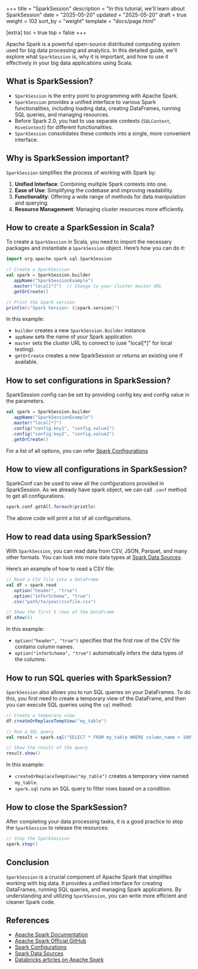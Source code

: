 +++
title = "SparkSession"
description = "In this tutorial, we'll learn about SparkSession"
date = "2025-05-20"
updated = "2025-05-20"
draft = true
weight = 102
sort_by = "weight"
template = "docs/page.html"

[extra]
toc = true
top = false
+++

Apache Spark is a powerful open-source distributed computing system used for big data processing and analytics. In this detailed guide, we'll explore what `SparkSession` is, why it is important, and how to use it effectively in your big data applications using Scala.

## What is SparkSession?

- `SparkSession` is the entry point to programming with Apache Spark.
- `SparkSession` provides a unified interface to various Spark functionalities, including loading data, creating DataFrames, running SQL queries, and managing resources.
- Before Spark 2.0, you had to use separate contexts (`SQLContext`, `HiveContext`) for different functionalities.
- `SparkSession` consolidates these contexts into a single, more convenient interface.

## Why is SparkSession important?

`SparkSession` simplifies the process of working with Spark by:

1. **Unified Interface**: Combining multiple Spark contexts into one.
2. **Ease of Use**: Simplifying the codebase and improving readability.
3. **Functionality**: Offering a wide range of methods for data manipulation and querying.
4. **Resource Management**: Managing cluster resources more efficiently.

## How to create a SparkSession in Scala?

To create a `SparkSession` in Scala, you need to import the necessary packages and instantiate a `SparkSession` object. Here’s how you can do it:

```scala
import org.apache.spark.sql.SparkSession

// Create a SparkSession
val spark = SparkSession.builder
  .appName("SparkSessionExample")
  .master("local[*]")  // Change to your cluster master URL
  .getOrCreate()

// Print the Spark version
println(s"Spark Version: ${spark.version}")
```

In this example:

-   `builder` creates a new `SparkSession.Builder` instance.
-   `appName` sets the name of your Spark application.
-   `master` sets the cluster URL to connect to (use "local[*]" for local testing).
-   `getOrCreate` creates a new SparkSession or returns an existing one if available.

## How to set configurations in SparkSession?

SparkSession config can be set by providing config key and config value in the parameters.

```scala
val spark = SparkSession.builder
  .appName("SparkSessionExample")
  .master("local[*]")
  .config("config.key1", "config.value1")
  .config("config.key2", "config.value2")
  .getOrCreate()
```

For a list of all options, you can refer [Spark Configurations](https://spark.apache.org/docs/latest/configuration.html)

## How to view all configurations in SparkSession?

SparkConf can be used to view all the configurations provided in SparkSession. 
As we already have spark object, we can call `.conf` method to get all configurations.

```scala
spark.conf.getAll.foreach(println)
```
The above code will print a list of all configurations.


## How to read data using SparkSession?

With `SparkSession`, you can read data from CSV, JSON, Parquet, and many other formats. 
You can look into more data types at [Spark Data Sources](https://spark.apache.org/docs/latest/sql-data-sources.html).

Here’s an example of how to read a CSV file:

```scala
// Read a CSV file into a DataFrame
val df = spark.read
  .option("header", "true")
  .option("inferSchema", "true")
  .csv("path/to/your/csvfile.csv")

// Show the first 5 rows of the DataFrame
df.show(5)
```

In this example:

-   `option("header", "true")` specifies that the first row of the CSV file contains column names.
-   `option("inferSchema", "true")` automatically infers the data types of the columns.

## How to run SQL queries with SparkSession?

`SparkSession` also allows you to run SQL queries on your DataFrames. To do this, you first need to create a temporary view of the DataFrame, and then you can execute SQL queries using the `sql` method:

```scala
// Create a temporary view
df.createOrReplaceTempView("my_table")

// Run a SQL query
val result = spark.sql("SELECT * FROM my_table WHERE column_name > 100")

// Show the result of the query
result.show()
```

In this example:

-   `createOrReplaceTempView("my_table")` creates a temporary view named `my_table`.
-   `spark.sql` runs an SQL query to filter rows based on a condition.

## How to close the SparkSession?

After completing your data processing tasks, it is a good practice to stop the `SparkSession` to release the resources:

```scala
// Stop the SparkSession
spark.stop()
```

## Conclusion

`SparkSession` is a crucial component of Apache Spark that simplifies working with big data. It provides a unified interface for creating DataFrames, running SQL queries, and managing Spark applications. By understanding and utilizing `SparkSession`, you can write more efficient and cleaner Spark code.

## References
- [Apache Spark Documentation](https://spark.apache.org/)
- [Apache Spark Official GitHub](https://github.com/apache/spark)
- [Spark Configurations](https://spark.apache.org/docs/latest/configuration.html)
- [Spark Data Sources](https://spark.apache.org/docs/latest/sql-data-sources.html)
- [Databricks articles on Apache Spark](https://www.databricks.com/spark/getting-started-with-apache-spark)